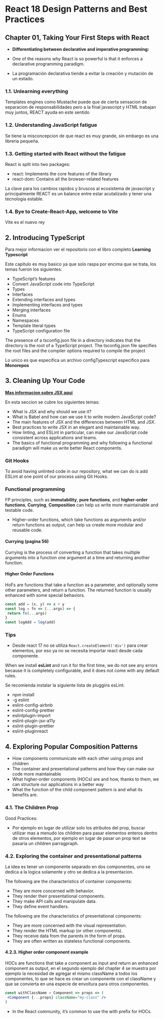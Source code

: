 # React 18 Design Patterns and Best Practices

## Chapter 01, Taking Your First Steps with React

- **Differentiating between declarative and imperative programming:**

- One of the reasons why React is so powerful is that it enforces a declarative programming paradigm.
- La programación declarativa tiende a evitar la creación y mutación de un estado.

### 1.1. Unlearning everything

Templates engines como Mustache puede que de cierta sensacion de separacion de responsabilidades pero a la final javascript y HTML trabajan muy juntos, REACT ayuda en este sentido

### 1.2. Understanding JavaScript fatigue

Se tiene la misconcepcion de que react es muy grande, sin embargo es una libreria pequeña.

### 1.3. Getting started with React without the fatigue

React is split into two packages:

- react: Implements the core features of the library
- react-dom: Contains all the browser-related features

La clave para los cambios rapidos y bruscos al ecosistema de javascript y principalmente REACT es un balance entre estar acutalizado y tener una tecnologia estable.

### 1.4. Bye to Create-React-App, welcome to Vite

Vite es el nuevo rey

## 2. Introducing TypeScript

Para mejor informacion ver el repositorio con el libro completo **Learning Typescript**

Este capitulo es muy basico ya que solo raspa por encima que se trata, los temas fueron los siguientes:

- TypeScript’s features
- Convert JavaScript code into TypeScript
- Types
- Interfaces
- Extending interfaces and types
- Implementing interfaces and types
- Merging interfaces
- Enums
- Namespaces
- Template literal types
- TypeScript configuration file

The presence of a tsconfig.json file in a directory indicates that the directory is the root of a TypeScript project. The tsconfig.json file specifies the root files and the compiler options required to compile the project

Lo unico es que especifica un archivo configTypescript especifico para **Monorepos**

## 3. Cleaning Up Your Code

[**Mas informacion sobre JSX aqui**](/03react/Patterns/JSXRules)

En esta seccion se cubre los siguientes temas:

- What is JSX and why should we use it?
- What is Babel and how can we use it to write modern JavaScript code?
- The main features of JSX and the differences between HTML and JSX.
- Best practices to write JSX in an elegant and maintainable way.
- How linting, and ESLint in particular, can make our JavaScript code consistent across applications and teams.
- The basics of functional programming and why following a functional paradigm will make us write better React components.

### Git Hooks

To avoid having unlinted code in our repository, what we can do is add ESLint at one point of our process using Git Hooks.

### Functional programming

FP principles, such as **immutability**, **pure functions**, and **higher-order functions**, **Currying**, **Composition** can help us write more maintainable and testable code.

- Higher-order functions, which take functions as arguments and/or return functions as output, can help us create more modular and reusable code.

#### Currying (pagina 56)

Currying is the process of converting a function that takes multiple arguments into a function one argument at a time and returning another function.

#### Higher Order Functions

HoFs are functions that take a function as a parameter, and optionally some other parameters, and return a function. The returned function is usually enhanced with some special behaviors.

```javascript
const add = (x, y) => x + y
const log = fn => (...args) => { 
 return fn(...args)
}
const logAdd = log(add)
```

### Tips

- Desde react 17 no se utiliza `React.createElement('div')` para crear elementos, por eso ya no se necesita importar react desde cada componente.

When we install **esLint** and run it for the first time, we do not see any errors because it is completely configurable, and it does not come with any default rules.

Se recomienda instalar la siguiente lista de pluggins esLint:

- npm install
- -g eslint
- eslint-config-airbnb
- eslint-config-prettier
- eslintplugin-import
- eslint-plugin-jsx-a11y
- eslint-plugin-prettier
- eslint-pluginreact

## 4. Exploring Popular Composition Patterns

- How components communicate with each other using props and children
- The container and presentational patterns and how they can make our code more maintainable
- What higher-order components (HOCs) are and how, thanks to them, we can structure our applications in a better way
- What the function of the child component pattern is and what its benefits are.

### 4.1. The Children Prop

Good Practices:

- Por ejemplo en lugar de utilizar solo los atributos del prop, buscar utilizar mas a menudo los children para pasar elementos enteros dentro de otros elementos, por ejemplo en lugar de pasar un prop text se pasaria un children parragpraph.

### 4.2. Exploring the container and presentational patterns

La idea es tener un componente separado en dos componentes, uno se dedica a la logica solamente y otro se dedica a la presentacion.

The following are the characteristics of container components:

- They are more concerned with behavior.
- They render their presentational components.
- They make API calls and manipulate data.
- They define event handlers.

The following are the characteristics of presentational components:

- They are more concerned with the visual representation.
- They render the HTML markup (or other components).
- They receive data from the parents in the form of props.
- They are often written as stateless functional components.

#### 4.2.3. Higher order component example

HOCs are functions that take a component as input and return an enhanced component as output, en el segundo ejemplo del chapter 4 se muestra por ejemplo la necesidad de agregar el mismo className a todos los componentes, lo que se hace es crear un componente con el className y que se convierta en una especie de envoltura para otros componentes.

```jsx
const withClassName = Component => props => (
 <Component {...props} className="my-class" />
)
```

- In the React community, it’s common to use the with prefix for HOCs.

